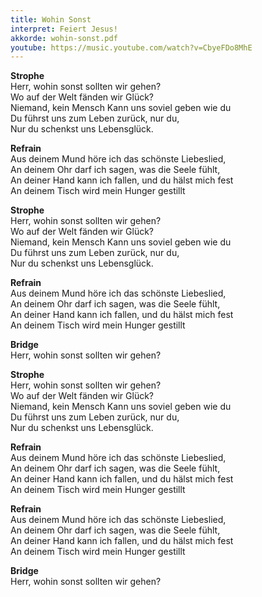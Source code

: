 ```yaml
---
title: Wohin Sonst
interpret: Feiert Jesus!
akkorde: wohin-sonst.pdf
youtube: https://music.youtube.com/watch?v=CbyeFDo8MhE
---
```


**Strophe**  
Herr, wohin sonst sollten wir gehen?  
Wo auf der Welt fänden wir Glück?  
Niemand, kein Mensch Kann uns soviel geben wie du  
Du führst uns zum Leben zurück, nur du,  
Nur du schenkst uns Lebensglück.

**Refrain**  
Aus deinem Mund höre ich das schönste Liebeslied,  
An deinem Ohr darf ich sagen, was die Seele fühlt,  
An deiner Hand kann ich fallen, und du hälst mich fest  
An deinem Tisch wird mein Hunger gestillt

**Strophe**  
Herr, wohin sonst sollten wir gehen?  
Wo auf der Welt fänden wir Glück?  
Niemand, kein Mensch Kann uns soviel geben wie du  
Du führst uns zum Leben zurück, nur du,  
Nur du schenkst uns Lebensglück.

**Refrain**  
Aus deinem Mund höre ich das schönste Liebeslied,  
An deinem Ohr darf ich sagen, was die Seele fühlt,  
An deiner Hand kann ich fallen, und du hälst mich fest  
An deinem Tisch wird mein Hunger gestillt

**Bridge**  
Herr, wohin sonst sollten wir gehen?

**Strophe**  
Herr, wohin sonst sollten wir gehen?  
Wo auf der Welt fänden wir Glück?  
Niemand, kein Mensch Kann uns soviel geben wie du  
Du führst uns zum Leben zurück, nur du,  
Nur du schenkst uns Lebensglück.

**Refrain**  
Aus deinem Mund höre ich das schönste Liebeslied,  
An deinem Ohr darf ich sagen, was die Seele fühlt,  
An deiner Hand kann ich fallen, und du hälst mich fest  
An deinem Tisch wird mein Hunger gestillt

**Refrain**  
Aus deinem Mund höre ich das schönste Liebeslied,  
An deinem Ohr darf ich sagen, was die Seele fühlt,  
An deiner Hand kann ich fallen, und du hälst mich fest  
An deinem Tisch wird mein Hunger gestillt

**Bridge**  
Herr, wohin sonst sollten wir gehen?

